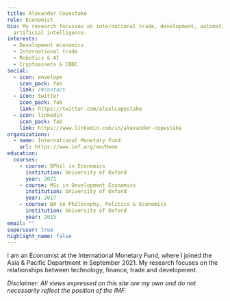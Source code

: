 ```yaml
---
title: Alexander Copestake
role: Economist
bio: My research focusses on international trade, development, automation and
  artificial intelligence.
interests:
  - Development economics
  - International trade
  - Robotics & AI
  - Cryptoassets & CBDC
social:
  - icon: envelope
    icon_pack: fas
    link: /#contact
  - icon: twitter
    icon_pack: fab
    link: https://twitter.com/alexlcopestake
  - icon: linkedin
    icon_pack: fab
    link: https://www.linkedin.com/in/alexander-copestake
organizations:
  - name: International Monetary Fund
    url: https://www.imf.org/en/Home
education:
  courses:
    - course: DPhil in Economics
      institution: University of Oxford
      year: 2021
    - course: MSc in Development Economics
      institution: University of Oxford
      year: 2017
    - course: BA in Philosophy, Politics & Economics
      institution: University of Oxford
      year: 2015
email: ""
superuser: true
highlight_name: false
---
```


I am an Economist at the International Monetary Fund, where I joined the Asia & Pacific Department in September 2021. My research focuses on the relationships between technology, finance, trade and development.

*Disclaimer: All views expressed on this site are my own and do not necessarily reflect the position of the IMF.*
